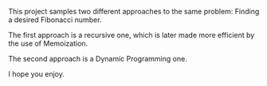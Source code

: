 This project samples two different approaches to the same problem: Finding a desired Fibonacci number.

The first approach is a recursive one, which is later made more efficient by the use of Memoization. 

The second approach is a Dynamic Programming one.

I hope you enjoy.
